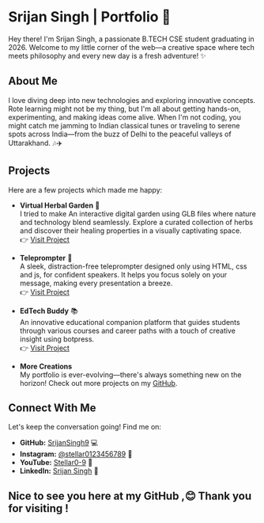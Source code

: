 # Srijan Singh | Portfolio 🌟

Hey there! I'm Srijan Singh, a passionate B.TECH CSE student graduating in 2026. Welcome to my little corner of the web—a creative space where tech meets philosophy and every new day is a fresh adventure! ✨

## About Me

I love diving deep into new technologies and exploring innovative concepts. Rote learning might not be my thing, but I'm all about getting hands-on, experimenting, and making ideas come alive. When I'm not coding, you might catch me jamming to Indian classical tunes or traveling to serene spots across India—from the buzz of Delhi to the peaceful valleys of Uttarakhand. 🎶✈️

## Projects

Here are a few projects which made me happy:

- **Virtual Herbal Garden** 🌿  
  I tried to make An interactive digital garden using GLB files where nature and technology blend seamlessly. Explore a curated collection of herbs and discover their healing properties in a visually captivating space.  
  👉 [Visit Project](https://srijansingh9.github.io/virtual-herbal-garden/)

- **Teleprompter** 🎤  
  A sleek, distraction-free teleprompter designed only using HTML, css and js, for confident speakers. It helps you focus solely on your message, making every presentation a breeze.  
  👉 [Visit Project](https://srijansingh9.github.io/Teleprompter/)

- **EdTech Buddy** 📚  
  An innovative educational companion platform  that guides students through various courses and career paths with a touch of creative insight using botpress.  
  👉 [Visit Project](https://srijansingh9.github.io/EdTECH-Buddy/)

- **More Creations**  
  My portfolio is ever-evolving—there's always something new on the horizon! Check out more projects on my [GitHub](https://github.com/SrijanSingh9?tab=repositories).

## Connect With Me

Let's keep the conversation going! Find me on:

- **GitHub:** [SrijanSingh9](https://github.com/SrijanSingh9) 💻
- **Instagram:** [@stellar0123456789](https://www.instagram.com/stellar0123456789/) 📸
- **YouTube:** [Stellar0-9](https://www.youtube.com/@Stellar0-9) 🎥
- **LinkedIn:** [Srijan Singh](https://www.linkedin.com/in/srijan-singh-559258255/) 🤝



## Nice to see you here at my GitHub ,😊 Thank you for visiting !

